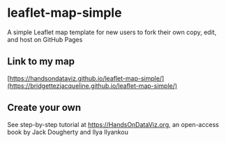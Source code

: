 # leaflet-map-simple
A simple Leaflet map template for new users to fork their own copy, edit, and host on GitHub Pages

## Link to my map
[https://handsondataviz.github.io/leaflet-map-simple/](https://bridgettezjacqueline.github.io/leaflet-map-simple/)

## Create your own
See step-by-step tutorial at https://HandsOnDataViz.org, an open-access book by Jack Dougherty and Ilya Ilyankou
